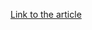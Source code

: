 [Link to the article](https://blog.cyble.com/2021/09/14/deep-dive-analysis-of-s-o-v-a-android-banking-trojan/)
